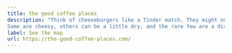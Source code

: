 ```yaml
---
title: the good coffee places
description: "Think of cheeseburgers like a Tinder match. They might not all be your soulmate but you’ve gotta find out to be sure. It can get a little messy and that’s just part of the fun.<br/><br/>
Some are cheesy, others can be a little dry, and the rare few are a disaster. There are so many cheeseburgers out there it can be hard to commit to just one favourite. That being said, when you know, you just know."
label: See the map
url: https://the-good-coffee-places.com/
---
```

